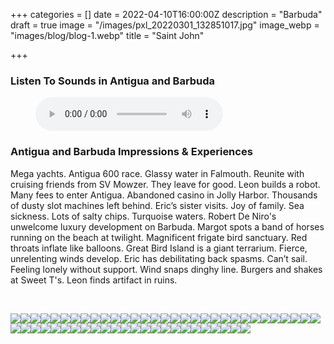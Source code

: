 +++
categories = []
date = 2022-04-10T16:00:00Z
description = "Barbuda"
draft = true
image = "/images/pxl_20220301_132851017.jpg"
image_webp = "images/blog/blog-1.webp"
title = "Saint John"

+++
<p> <p>

### Listen To Sounds in Antigua and Barbuda

<figure> <figcaption></figcaption> <audio controls src="/images/antigua-audio-for-blog-mixdown.mp3"> Your browser does not support the <code>audio</code> element. </audio> </figure> <p>

### Antigua and Barbuda Impressions & Experiences

<span class="impressions">Mega yachts. Antigua 600 race. Glassy water in Falmouth. Reunite with cruising friends from SV Mowzer. They leave for good. Leon builds a robot. Many fees to enter Antigua. Abandoned casino in Jolly Harbor. Thousands of dusty slot machines left behind. Eric’s sister visits. Joy of family. Sea sickness. Lots of salty chips. Turquoise waters. Robert De Niro's unwelcome luxury development on Barbuda. Margot spots a band of horses running on the beach at twilight. Magnificent frigate bird sanctuary. Red throats inflate like balloons. Great Bird Island is a giant terrarium. Fierce, unrelenting winds develop. Eric has debilitating back spasms. Can’t sail. Feeling lonely without support. Wind snaps dinghy line. Burgers and shakes at Sweet T's. Leon finds artifact in ruins.</span>

<br>

![](/images/img_7049.jpg)![](/images/img_7257.jpg)![](/images/img_7230.jpg)![](/images/img_6931.jpg)![](/images/img_6862.jpg)![](/images/img_1507.jpg)![](/images/pxl_20220305_211550655.jpg)![](/images/img_1576.jpg)![](/images/img_1475.jpg)![](/images/pxl_20220301_152028496.jpg)![](/images/img_7110.jpg)![](/images/img_6853.jpg)![](/images/pxl_20220303_121203573.jpg)![](/images/pxl_20220227_143236398.jpg)![](/images/img_7279.jpg)![](/images/img_7193.jpg)![](/images/img_1478.jpg)![](/images/img_1459.jpg)![](/images/pxl_20220310_141730215.jpg)![](/images/pxl_20220302_142746630.jpg)![](/images/pxl_20220301_134051650.jpg)![](/images/img_7106.jpg)![](/images/pxl_20220315_230512579-night.jpg)![](/images/pxl_20220304_215210675.jpg)![](/images/pxl_20220305_211405014-portrait.jpg)![](/images/pxl_20220305_204959981.jpg)![](/images/pxl_20220224_142034666.jpg)![](/images/img_1519.jpg)![](/images/img_1442.jpg)![](/images/pxl_20220318_235058346.jpg)![](/images/pxl_20220303_121602996.jpg)![](/images/pxl_20220301_152316084.jpg)![](/images/pxl_20220302_150652294.jpg)![](/images/pxl_20220302_142922042.jpg)![](/images/pxl_20220302_142800161.jpg)![](/images/pxl_20220301_145047368-portrait.jpg)![](/images/pxl_20220225_175614276.jpg)![](/images/img_7064.jpg)![](/images/img_6844.jpg)![](/images/img_1480.jpg)![](/images/pxl_20220301_145018114-portrait.jpg)![](/images/img_1888.jpg)![](/images/pxl_20220305_205036483.jpg)![](/images/pxl_20220301_145111471-portrait.jpg)![](/images/pxl_20220224_232711692.jpg)![](/images/img_1566.jpg)![](/images/img_1419.jpg)![](/images/img_1434.jpg)![](/images/img_1461.jpg)![](/images/img_1452.jpg)![](/images/pxl_20220301_132851017.jpg)![](/images/img_1372.jpg)![](/images/img_1413.jpg)![](/images/img_1393.jpg)![](/images/img_1401.jpg)